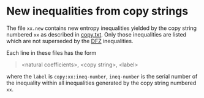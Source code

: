 New inequalities from copy strings
==================================

The file `xx.new` contains new entropy inequalities yielded by the copy string
numbered `xx` as described in [copy.txt](../copy.txt). Only those inequalities
are listed which are not superseded by the [DFZ](../../DFZ/orig.txt)
inequalities.

Each line in these files has the form

> &lt;natural coefficients&gt;, &lt;copy string&gt;, &lt;label&gt;

where the `label` is `copy:xx:ineq-number`, `ineq-number` is the serial
number of the inequality within all inequalities generated by the copy
string numbered `xx`.

